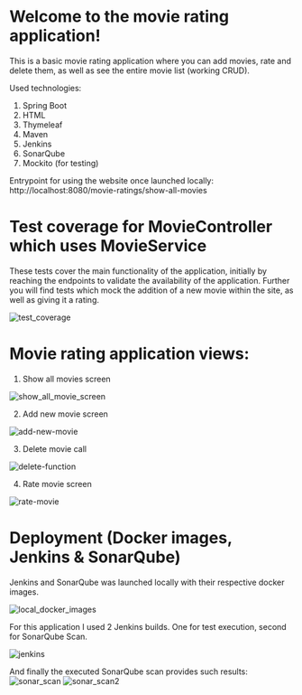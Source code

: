 # Welcome to the movie rating application!

This is a basic movie rating application where you can add movies, rate and delete them, as well as see the entire movie list (working CRUD).


Used technologies:
  1) Spring Boot
  2) HTML
  3) Thymeleaf
  4) Maven
  5) Jenkins
  6) SonarQube
  7) Mockito (for testing)

Entrypoint for using the website once launched locally:
 http://localhost:8080/movie-ratings/show-all-movies
 
 # Test coverage for MovieController which uses MovieService
 These tests cover the main functionality of the application, initially by reaching the endpoints to validate the availability of the application.
 Further you will find tests which mock the addition of a new movie within the site, as well as giving it a rating.
 
![test_coverage](https://user-images.githubusercontent.com/73493967/165553773-15b796d0-bcb2-44a5-92c3-90780f0ff22c.png)

# Movie rating application views:
1) Show all movies screen

![show_all_movie_screen](https://user-images.githubusercontent.com/73493967/165554068-542bb033-69b2-4d99-8b2f-ccd261f3b8c9.png)

2) Add new movie screen

![add-new-movie](https://user-images.githubusercontent.com/73493967/165554142-f8b81763-3645-43b0-9f66-24423e63569c.png)

3) Delete movie call

![delete-function](https://user-images.githubusercontent.com/73493967/165554188-c75a98a1-01dc-4c28-8898-ca8c12e84c33.png)

4) Rate movie screen

![rate-movie](https://user-images.githubusercontent.com/73493967/165554236-a2182e38-6cb3-46bf-aa88-bc5e806f6269.png)

# Deployment (Docker images, Jenkins & SonarQube)

Jenkins and SonarQube was launched locally with their respective docker images. 

![local_docker_images](https://user-images.githubusercontent.com/73493967/165555034-38d931fc-8646-4b75-b77e-0b1857d1ac6f.png)

For this application I used 2 Jenkins builds. One for test execution, second for SonarQube Scan.

![jenkins](https://user-images.githubusercontent.com/73493967/165555106-1a232d02-b622-4a65-9ae8-0a0b5a86c6a7.png)

And finally the executed SonarQube scan provides such results:
![sonar_scan](https://user-images.githubusercontent.com/73493967/165555717-b92bd68b-4c25-435f-adb1-d98c524a39b7.png)
![sonar_scan2](https://user-images.githubusercontent.com/73493967/165555722-233531d6-1db8-4216-95a8-d9f9dcfc9c7c.png)


